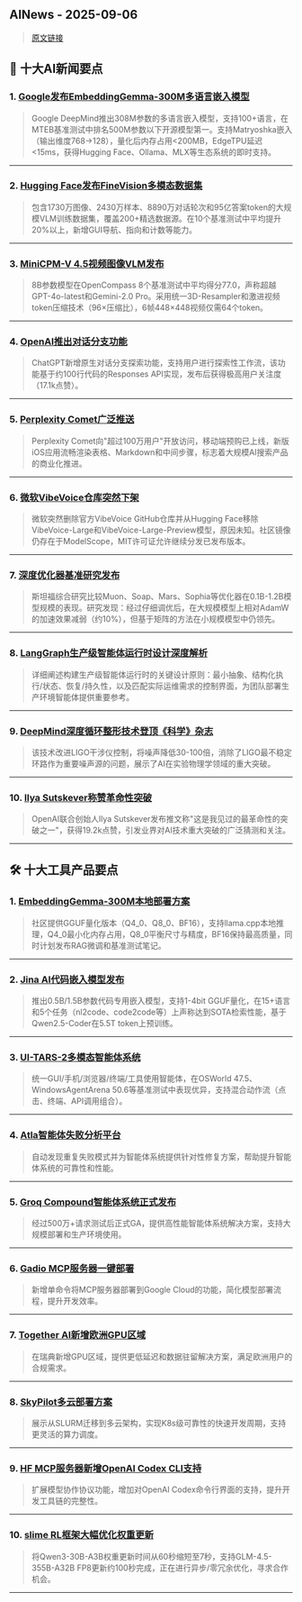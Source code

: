 ## AINews - 2025-09-06

> [原文链接](https://news.smol.ai/issues/25-09-04-not-much/)

## 📰 十大AI新闻要点

### 1. [Google发布EmbeddingGemma-300M多语言嵌入模型](https://twitter.com/GoogleDeepMind/status/1963635422698856705)
> Google DeepMind推出308M参数的多语言嵌入模型，支持100+语言，在MTEB基准测试中排名500M参数以下开源模型第一。支持Matryoshka嵌入（输出维度768→128），量化后内存占用<200MB，EdgeTPU延迟<15ms，获得Hugging Face、Ollama、MLX等生态系统的即时支持。

---

### 2. [Hugging Face发布FineVision多模态数据集](https://twitter.com/lusxvr/status/1963609337546293448)
> 包含1730万图像、2430万样本、8890万对话轮次和95亿答案token的大规模VLM训练数据集，覆盖200+精选数据源。在10个基准测试中平均提升20%以上，新增GUI导航、指向和计数等能力。

---

### 3. [MiniCPM-V 4.5视频图像VLM发布](https://twitter.com/_akhaliq/status/1963587749400727980)
> 8B参数模型在OpenCompass 8个基准测试中平均得分77.0，声称超越GPT-4o-latest和Gemini-2.0 Pro。采用统一3D-Resampler和激进视频token压缩技术（96×压缩比），6帧448×448视频仅需64个token。

---

### 4. [OpenAI推出对话分支功能](https://twitter.com/OpenAI/status/1963697012014215181)
> ChatGPT新增原生对话分支探索功能，支持用户进行探索性工作流，该功能基于约100行代码的Responses API实现，发布后获得极高用户关注度（17.1k点赞）。

---

### 5. [Perplexity Comet广泛推送](https://twitter.com/AravSrinivas/status/1963633205351010795)
> Perplexity Comet向"超过100万用户"开放访问，移动端预购已上线，新版iOS应用流畅渲染表格、Markdown和中间步骤，标志着大规模AI搜索产品的商业化推进。

---

### 6. [微软VibeVoice仓库突然下架](https://www.reddit.com/r/LocalLLaMA/comments/1n7zk45/vibevoice_rip_what_do_you_think/)
> 微软突然删除官方VibeVoice GitHub仓库并从Hugging Face移除VibeVoice-Large和VibeVoice-Large-Preview模型，原因未知。社区镜像仍存在于ModelScope，MIT许可证允许继续分发已发布版本。

---

### 7. [深度优化器基准研究发布](https://twitter.com/konstmish/status/1963535545721917725)
> 斯坦福综合研究比较Muon、Soap、Mars、Sophia等优化器在0.1B-1.2B模型规模的表现。研究发现：经过仔细调优后，在大规模模型上相对AdamW的加速效果减弱（约10%），但基于矩阵的方法在小规模模型中仍领先。

---

### 8. [LangGraph生产级智能体运行时设计深度解析](https://twitter.com/LangChainAI/status/1963646974315606428)
> 详细阐述构建生产级智能体运行时的关键设计原则：最小抽象、结构化执行/状态、恢复/持久性，以及匹配实际运维需求的控制界面，为团队部署生产环境智能体提供重要参考。

---

### 9. [DeepMind深度循环整形技术登顶《科学》杂志](https://twitter.com/GoogleDeepMind/status/1963664018515849285)
> 该技术改进LIGO干涉仪控制，将噪声降低30-100倍，消除了LIGO最不稳定环路作为重要噪声源的问题，展示了AI在实验物理学领域的重大突破。

---

### 10. [Ilya Sutskever称赞革命性突破](https://twitter.com/ilyasut/status/1963627458244350015)
> OpenAI联合创始人Ilya Sutskever发布推文称"这是我见过的最革命性的突破之一"，获得19.2k点赞，引发业界对AI技术重大突破的广泛猜测和关注。

---

## 🛠️ 十大工具产品要点

### 1. [EmbeddingGemma-300M本地部署方案](https://huggingface.co/unsloth/embeddinggemma-300m-GGUF)
> 社区提供GGUF量化版本（Q4_0、Q8_0、BF16），支持llama.cpp本地推理，Q4_0最小化内存占用，Q8_0平衡尺寸与精度，BF16保持最高质量，同时计划发布RAG微调和基准测试笔记。

---

### 2. [Jina AI代码嵌入模型发布](https://twitter.com/JinaAI_/status/1963637135439007824)
> 推出0.5B/1.5B参数代码专用嵌入模型，支持1-4bit GGUF量化，在15+语言和5个任务（nl2code、code2code等）上声称达到SOTA检索性能，基于Qwen2.5-Coder在5.5T token上预训练。

---

### 3. [UI-TARS-2多模态智能体系统](https://twitter.com/TsingYoga/status/1963629621326614940)
> 统一GUI/手机/浏览器/终端/工具使用智能体，在OSWorld 47.5、WindowsAgentArena 50.6等基准测试中表现优异，支持混合动作流（点击、终端、API调用组合）。

---

### 4. [Atla智能体失败分析平台](https://twitter.com/Atla_AI/status/1963586200305836264)
> 自动发现重复失败模式并为智能体系统提供针对性修复方案，帮助提升智能体系统的可靠性和性能。

---

### 5. [Groq Compound智能体系统正式发布](https://twitter.com/GroqInc/status/1963635205899710798)
> 经过500万+请求测试后正式GA，提供高性能智能体系统解决方案，支持大规模部署和生产环境使用。

---

### 6. [Gadio MCP服务器一键部署](https://twitter.com/Gradio/status/1963636954999754955)
> 新增单命令将MCP服务器部署到Google Cloud的功能，简化模型部署流程，提升开发效率。

---

### 7. [Together AI新增欧洲GPU区域](https://twitter.com/togethercompute/status/1963498998720872686)
> 在瑞典新增GPU区域，提供更低延迟和数据驻留解决方案，满足欧洲用户的合规需求。

---

### 8. [SkyPilot多云部署方案](https://twitter.com/skypilot_org/status/1963637217055646139)
> 展示从SLURM迁移到多云架构，实现K8s级可靠性的快速开发周期，支持更灵活的算力调度。

---

### 9. [HF MCP服务器新增OpenAI Codex CLI支持](https://twitter.com/reach_vb/status/1963599978909008321)
> 扩展模型协作协议功能，增加对OpenAI Codex命令行界面的支持，提升开发工具链的完整性。

---

### 10. [slime RL框架大幅优化权重更新](https://twitter.com/ZhihuFrontier/status/1963532501336695282)
> 将Qwen3-30B-A3B权重更新时间从60秒缩短至7秒，支持GLM-4.5-355B-A32B FP8更新约100秒完成，正在进行异步/零冗余优化，寻求合作机会。

---